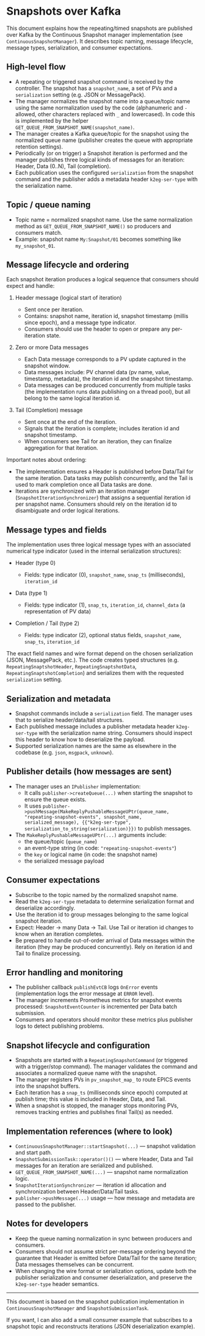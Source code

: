 # Snapshots over Kafka

This document explains how the repeating/timed snapshots are published over Kafka by the Continuous Snapshot manager implementation (see `ContinuousSnapshotManager`). It describes topic naming, message lifecycle, message types, serialization, and consumer expectations.

## High-level flow

- A repeating or triggered snapshot command is received by the controller. The snapshot has a `snapshot_name`, a set of PVs and a `serialization` setting (e.g. JSON or MessagePack).
- The manager normalizes the snapshot name into a queue/topic name using the same normalization used by the code (alphanumeric and `-` allowed, other characters replaced with `_` and lowercased). In code this is implemented by the helper `GET_QUEUE_FROM_SNAPSHOT_NAME(snapshot_name)`.
- The manager creates a Kafka queue/topic for the snapshot using the normalized queue name (publisher creates the queue with appropriate retention settings).
- Periodically (or on trigger) a Snapshot iteration is performed and the manager publishes three logical kinds of messages for an iteration: Header, Data (0..N), Tail (completion).
- Each publication uses the configured `serialization` from the snapshot command and the publisher adds a metadata header `k2eg-ser-type` with the serialization name.

## Topic / queue naming

- Topic name = normalized snapshot name. Use the same normalization method as `GET_QUEUE_FROM_SNAPSHOT_NAME()` so producers and consumers match.
- Example: snapshot name `My:Snapshot/01` becomes something like `my_snapshot_01`.

## Message lifecycle and ordering

Each snapshot iteration produces a logical sequence that consumers should expect and handle:

1. Header message (logical start of iteration)
   - Sent once per iteration.
   - Contains: snapshot name, iteration id, snapshot timestamp (millis since epoch), and a message type indicator.
   - Consumers should use the header to open or prepare any per-iteration state.

2. Zero or more Data messages
   - Each Data message corresponds to a PV update captured in the snapshot window.
   - Data messages include: PV channel data (pv name, value, timestamp, metadata), the iteration id and the snapshot timestamp.
   - Data messages can be produced concurrently from multiple tasks (the implementation runs data publishing on a thread pool), but all belong to the same logical iteration id.

3. Tail (Completion) message
   - Sent once at the end of the iteration.
   - Signals that the iteration is complete; includes iteration id and snapshot timestamp.
   - When consumers see Tail for an iteration, they can finalize aggregation for that iteration.

Important notes about ordering:
- The implementation ensures a Header is published before Data/Tail for the same iteration. Data tasks may publish concurrently, and the Tail is used to mark completion once all Data tasks are done.
- Iterations are synchronized with an iteration manager (`SnapshotIterationSynchronizer`) that assigns a sequential iteration id per snapshot name. Consumers should rely on the iteration id to disambiguate and order logical iterations.

## Message types and fields

The implementation uses three logical message types with an associated numerical type indicator (used in the internal serialization structures):

- Header (type 0)
  - Fields: type indicator (0), `snapshot_name`, `snap_ts` (milliseconds), `iteration_id`

- Data (type 1)
  - Fields: type indicator (1), `snap_ts`, `iteration_id`, `channel_data` (a representation of PV data)

- Completion / Tail (type 2)
  - Fields: type indicator (2), optional status fields, `snapshot_name`, `snap_ts`, `iteration_id`

The exact field names and wire format depend on the chosen serialization (JSON, MessagePack, etc.). The code creates typed structures (e.g. `RepeatingSnaptshotHeader`, `RepeatingSnaptshotData`, `RepeatingSnaptshotCompletion`) and serializes them with the requested `serialization` setting.

## Serialization and metadata

- Snapshot commands include a `serialization` field. The manager uses that to serialize header/data/tail structures.
- Each published message includes a publisher metadata header `k2eg-ser-type` with the serialization name string. Consumers should inspect this header to know how to deserialize the payload.
- Supported serialization names are the same as elsewhere in the codebase (e.g. `json`, `msgpack`, `unknown`).

## Publisher details (how messages are sent)

- The manager uses an `IPublisher` implementation:
  - It calls `publisher->createQueue(...)` when starting the snapshot to ensure the queue exists.
  - It uses `publisher->pushMessage(MakeReplyPushableMessageUPtr(queue_name, "repeating-snapshot-events", snapshot_name, serialized_message), {{"k2eg-ser-type", serialization_to_string(serialization)}})` to publish messages.
- The `MakeReplyPushableMessageUPtr(...)` arguments include:
  - the queue/topic (`queue_name`)
  - an event-type string (in code: `"repeating-snapshot-events"`)
  - the `key` or logical name (in code: the snapshot name)
  - the serialized message payload

## Consumer expectations

- Subscribe to the topic named by the normalized snapshot name.
- Read the `k2eg-ser-type` metadata to determine serialization format and deserialize accordingly.
- Use the iteration id to group messages belonging to the same logical snapshot iteration.
- Expect: Header -> many Data -> Tail. Use Tail or iteration id changes to know when an iteration completes.
- Be prepared to handle out-of-order arrival of Data messages within the iteration (they may be produced concurrently). Rely on iteration id and Tail to finalize processing.

## Error handling and monitoring

- The publisher callback `publishEvtCB` logs `OnError` events (implementation logs the error message at `ERROR` level).
- The manager increments Prometheus metrics for snapshot events processed: `SnapshotEventCounter` is incremented per Data batch submission.
- Consumers and operators should monitor these metrics plus publisher logs to detect publishing problems.

## Snapshot lifecycle and configuration

- Snapshots are started with a `RepeatingSnapshotCommand` (or triggered with a trigger/stop command). The manager validates the command and associates a normalized queue name with the snapshot.
- The manager registers PVs in `pv_snapshot_map_` to route EPICS events into the snapshot buffers.
- Each iteration has a `snap_ts` (milliseconds since epoch) computed at publish time; this value is included in Header, Data, and Tail.
- When a snapshot is stopped, the manager stops monitoring PVs, removes tracking entries and publishes final Tail(s) as needed.

## Implementation references (where to look)

- `ContinuousSnapshotManager::startSnapshot(...)` — snapshot validation and start path.
- `SnapshotSubmissionTask::operator()()` — where Header, Data and Tail messages for an iteration are serialized and published.
- `GET_QUEUE_FROM_SNAPSHOT_NAME(...)` — snapshot name normalization logic.
- `SnapshotIterationSynchronizer` — iteration id allocation and synchronization between Header/Data/Tail tasks.
- `publisher->pushMessage(...)` usage — how message and metadata are passed to the publisher.

## Notes for developers

- Keep the queue naming normalization in sync between producers and consumers.
- Consumers should not assume strict per-message ordering beyond the guarantee that Header is emitted before Data/Tail for the same iteration; Data messages themselves can be concurrent.
- When changing the wire format or serialization options, update both the publisher serialization and consumer deserialization, and preserve the `k2eg-ser-type` header semantics.

---

This document is based on the snapshot publication implementation in `ContinuousSnapshotManager` and `SnapshotSubmissionTask`.

If you want, I can also add a small consumer example that subscribes to a snapshot topic and reconstructs iterations (JSON deserialization example).
